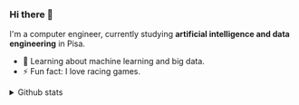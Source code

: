 ### Hi there 👋

I'm a computer engineer, currently studying **artificial intelligence and data engineering** in Pisa.

- 🌱  Learning about machine learning and big data.
- ⚡   Fun fact: I love racing games.

<details><summary>Github stats</summary>
<p>
  [![Anurag's github stats](https://github-readme-stats.vercel.app/api?username=seraogianluca&show_icons=true&count_private=true)](https://github.com/anuraghazra/github-readme-stats)
  [![Top Langs](https://github-readme-stats.vercel.app/api/top-langs/?username=seraogianluca&layout=compact)](https://github.com/anuraghazra/github-readme-stats)
</p>
</details>
